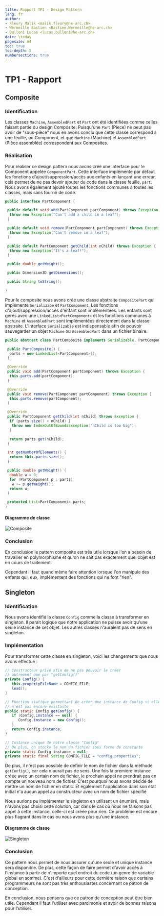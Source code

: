 ```yaml
---
title: Rapport TP1 - Design Pattern
lang: fr
author:
- Fleury Malik <malik.fleury@he-arc.ch>
- Wermeille Bastien <Bastien.Wermeille@he-arc.ch>
- Bulloni Lucas <lucas.bulloni@he-arc.ch>
date: \today
pagesize: A4
toc: true
toc-depth: 5
numbersections: true
---
```


# TP1 - Rapport

## Composite
### Identification
Les classes `Machine`, `AssembledPart` et `Part` ont été identifiées comme celles faisant partie du design Composite. Puisqu'une `Part` (Pièce) ne peut pas avoir de "sous-pièce" nous en avons conclu que cette classe correspond à une feuille, ou Component, et que `Machine` (Machine) et `AssembledPart` (Pièce assemblée) correspondent aux Composites.

### Réalisation
Pour réaliser ce design pattern nous avons créé une interface pour le Component appelée `ComponentPart`. Cette interface implémente par défaut les fonctions d'ajout/suppression/accès aux enfants en lançant une erreur, celà permet de ne pas devoir ajouter du code dans la classe feuille, `part`. Nous avons également ajouté toutes les fonctions communes à toutes les classes, mais sans fournir de code.

```java
public interface PartComponent {

 public default void add(PartComponent partComponent) throws Exception {
  throw new Exception("Can't add a child in a leaf");
 }

 public default void remove(PartComponent partComponent) throws Exception {
  throw new Exception("Can't remove in a leaf");
 }

 public default PartComponent getChild(int nChild) throws Exception {
  throw new Exception("It's a leaf!");
 }

 public double getWeight();

 public Dimension3D getDimensions();

 public String toString();

}
```

Pour le composite nous avons créé une classe abstraite `CompositePart` qui implémente `Serializabe` et `PartComponent`. Les fonctions d'ajout/suppression/accès d'enfant sont implémentées. Les enfants sont gérés avec une `LinkedList<PartComponent>` et les fonctions communes à `Machine` et `AssembledPart` sont implémentées directement dans la classe abstraite. L'interface `Serializable` est indispensable afin de pouvoir sauvegarder un objet `Machine` ou `AssembledPart` dans un fichier binaire.

```java
public abstract class PartComposite implements Serializable, PartComponent {

 public PartComposite() {
  parts = new LinkedList<PartComponent>();
 }

 @Override
 public void add(PartComponent partComponent) throws Exception {
  this.parts.add(partComponent);
 }

 @Override
 public void remove(PartComponent partComponent) throws Exception {
  this.parts.remove(partComponent);
 }

 @Override
 public PartComponent getChild(int nChild) throws Exception {
  if (parts.size() < nChild) {
   throw new IndexOutOfBoundsException("nChild is too big");
  }

  return parts.get(nChild);
 }

 int getNumberOfElements() {
  return this.parts.size();
 }

 public double getWeight() {
  double w = 0;
  for (PartComponent p : parts)
   w += p.getWeight();
  return w;
 }

 protected List<PartComponent> parts;
}
```

#### Diagramme de classe
![Composite](composite.jpg)

### Conclusion
En conclusion le pattern composite est très utile lorsque l'on a besoin de travailler en polymorphisme et qu'on ne sait pas exactement quel objet est en cours de traitement.

Cependant il faut quand même faire attention lorsque l'on manipule des enfants qui, eux, implémentent des fonctions qui ne font "rien".

## Singleton
### Identification
Nous avons identifié la classe `Config` comme la classe à transformer en singleton. Il parait logique que notre application ne puisse avoir qu'une seule instance de cet objet. Les autres classes n'auraient pas de sens en singleton.

### Implémentation
Pour transformer cette classe en singleton, voici les changements que nous avons effectué :

```java
// Constructeur privé afin de ne pas pouvoir le créer
// autrement que par "getConfig()"
private Config() {
   this.propertyFileName = CONFIG_FILE;
   load();
}

// Function statique permettant de créer une instance de Config si elle
// n'est pas encore existante
public static Config getConfig() {
   if (Config.instance == null) {
      Config.instance = new Config();
   }
   return Config.instance;
}

// Instance unique de notre classe "Config"
// De plus, on stocke le nom du fichier sous forme de constante
private static Config instance = null;
private static final String CONFIG_FILE = "config.properties";
```

De plus, il n'est pas possible de définir le nom de fichier dans la méthode `getConfig()`, car cela n'aurait pas de sens. Une fois la première instance créée avec un certain nom de fichier, le prochain appel ne prendrait pas en compte un nouveau nom de fichier. C'est pourquoi nous avons décidé de mettre un nom de fichier en static. Et également l'application dans son état initial n'a aucun appel au constructeur avec un nom de fichier spécifié

Nous aurions pu implémenter le singleton en utilisant un énuméré, mais n'avons pas choisi cette solution, car dans le cas où nous ne faisons pas appel à cette instance, celle-ci est créée pour rien. Ce problème est encore plus flagrant dans le cas ou nous avons plus qu'une instance.

#### Diagramme de classe
![Singleton](singleton.jpg)

### Conclusion
Ce pattern nous permet de nous assurer qu'une seule et unique instance sera disponible. De plus, cette façon de faire permet d'avoir accès à l'instance à partir de n'importe quel endroit du code (un genre de variable global en somme).
C'est d'ailleurs pour cette dernière raison que certains programmeurs ne sont pas très enthousiastes concernant ce patron de conception.

En conclusion, nous pensons que ce patron de conception peut être bien utile. Cependant il faut l'utiliser avec parcimonie et avoir de bonnes raisons pour l'utiliser.
